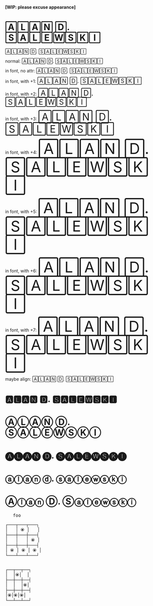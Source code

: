 **[WIP: please excuse appearance]**

# 🄰🄻🄰🄽 🄳. 🅂🄰🄻🄴🅆🅂🄺🄸

<img align="right">🄰🄻🄰🄽 🄳. 🅂🄰🄻🄴🅆🅂🄺🄸</img>


normal: 🄰🄻🄰🄽 🄳. 🅂🄰🄻🄴🅆🅂🄺🄸

in font, no attr: <font>🄰🄻🄰🄽 🄳. 🅂🄰🄻🄴🅆🅂🄺🄸</font>

in font, with +1: <font size="+1">🄰🄻🄰🄽 🄳. 🅂🄰🄻🄴🅆🅂🄺🄸</font>

in font, with +2: <font size="+2">🄰🄻🄰🄽 🄳. 🅂🄰🄻🄴🅆🅂🄺🄸</font>

in font, with +3: <font size="+3">🄰🄻🄰🄽 🄳. 🅂🄰🄻🄴🅆🅂🄺🄸</font>

in font, with +4: <font size="+4">🄰🄻🄰🄽 🄳. 🅂🄰🄻🄴🅆🅂🄺🄸</font>

in font, with +5: <font size="+5">🄰🄻🄰🄽 🄳. 🅂🄰🄻🄴🅆🅂🄺🄸</font>

in font, with +6: <font size="+6">🄰🄻🄰🄽 🄳. 🅂🄰🄻🄴🅆🅂🄺🄸</font>

in font, with +7: <font size="+7">🄰🄻🄰🄽 🄳. 🅂🄰🄻🄴🅆🅂🄺🄸</font>

maybe align: <span align="right">🄰🄻🄰🄽 🄳. 🅂🄰🄻🄴🅆🅂🄺🄸</span>

# 🅰🅻🅰🅽 🅳. 🆂🅰🅻🅴🆆🆂🅺🅸

# ⒶⓁⒶⓃ Ⓓ. ⓈⒶⓁⒺⓌⓈⓀⒾ

# 🅐🅛🅐🅝 🅓. 🅢🅐🅛🅔🅦🅢🅚🅘

# ⓐⓛⓐⓝ ⓓ. ⓢⓐⓛⓔⓦⓢⓚⓘ

# Ⓐⓛⓐⓝ Ⓓ. Ⓢⓐⓛⓔⓦⓢⓚⓘ

<pre>
   foo
</pre>

<pre>
┌───┬───┬───┐
│   │ ⦿ │   │
├───┼───┼───┤
│   │   │ ⦿ │
├───┼───┼───┤
│ ⦿ │ ⦿ │ ⦿ │
└───┴───┴───┘
</pre>

<pre>

┌──┬──┬──┐
│  │⦿│  │
├──┼──┼──┤
│  │  │⦿│
├──┼──┼──┤
│⦿│⦿│⦿│
└──┴──┴──┘
</pre>

